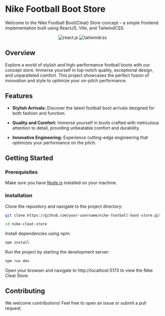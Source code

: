 # Nike Football Boot Store

Welcome to the Nike Football Boot(Cleat) Store concept – a simple frontend implementation built using ReactJS, Vite, and TailwindCSS.

<div align="center" >
    <img src="https://img.shields.io/badge/-React_JS-black?style=for-the-badge&logoColor=white&logo=react&color=61DAFB" alt="react.js" />
    <img src="https://img.shields.io/badge/-Tailwind_CSS-black?style=for-the-badge&logoColor=white&logo=tailwindcss&color=06B6D4" alt="tailwindcss" />
  </div>

## Overview

Explore a world of stylish and high-performance football boots with our concept store. Immerse yourself in top-notch quality, exceptional design, and unparalleled comfort. This project showcases the perfect fusion of innovation and style to optimize your on-pitch performance.

## Features

- **Stylish Arrivals:** Discover the latest football boot arrivals designed for both fashion and function.

- **Quality and Comfort:** Immerse yourself in boots crafted with meticulous attention to detail, providing unbeatable comfort and durability.

- **Innovative Engineering:** Experience cutting-edge engineering that optimizes your performance on the pitch.

## Getting Started

### Prerequisites

Make sure you have [Node.js](https://nodejs.org/) installed on your machine.

### Installation

Clone the repository and navigate to the project directory:

```bash
git clone https://github.com/your-username/nike-football-boot-store.git

cd nike-cleat-store

```
Install dependencies using npm:

```bash
npm install
```

Run the project by starting the development server:

```bash
npm run dev
```

Open your browser and navigate to http://localhost:5173 to view the Nike Cleat Store.

## Contributing
We welcome contributions! Feel free to open an issue or submit a pull request.
